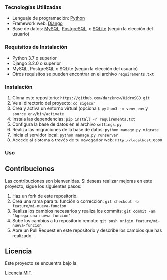 ### Tecnologías Utilizadas

- Lenguaje de programación: [Python](https://www.python.org/)
- Framework web: [Django](https://www.djangoproject.com/)
- Base de datos: [MySQL](https://www.mysql.com/), [PostgreSQL](https://www.postgresql.org/), o [SQLite](https://www.sqlite.org/) (según la elección del usuario)

### Requisitos de Instalación

- Python 3.7 o superior
- Django 3.2.0 o superior
- MySQL, PostgreSQL o SQLite (según la elección del usuario)
- Otros requisitos se pueden encontrar en el archivo `requirements.txt`

### Instalación

1. Clona este repositorio: `https://github.com/darzkrow/HidroSGD.git`
2. Ve al directorio del proyecto: `cd sigecor`
3. Crea y activa un entorno virtual (opcional): `python3 -m venv env` y `source env/bin/activate`
4. Instala las dependencias: `pip install -r requirements.txt`
5. Configura la base de datos en el archivo `settings.py`
6. Realiza las migraciones de la base de datos: `python manage.py migrate`
7. Inicia el servidor local: `python manage.py runserver`
8. Accede al sistema a través de tu navegador web: `http://localhost:8000`

### Uso



## Contribuciones

Las contribuciones son bienvenidas. Si deseas realizar mejoras en este proyecto, sigue los siguientes pasos:

1. Haz un fork de este repositorio.
2. Crea una rama para tu función o corrección: `git checkout -b feature/mi-nueva-funcion`
3. Realiza los cambios necesarios y realiza los commits: `git commit -am 'Agrega una nueva función'`
4. Sube los cambios a tu repositorio remoto: `git push origin feature/mi-nueva-funcion`
5. Abre un Pull Request en este repositorio y describe los cambios que has realizado.

## Licencia

Este proyecto se encuentra bajo la

 [Licencia MIT](LICENSE).
